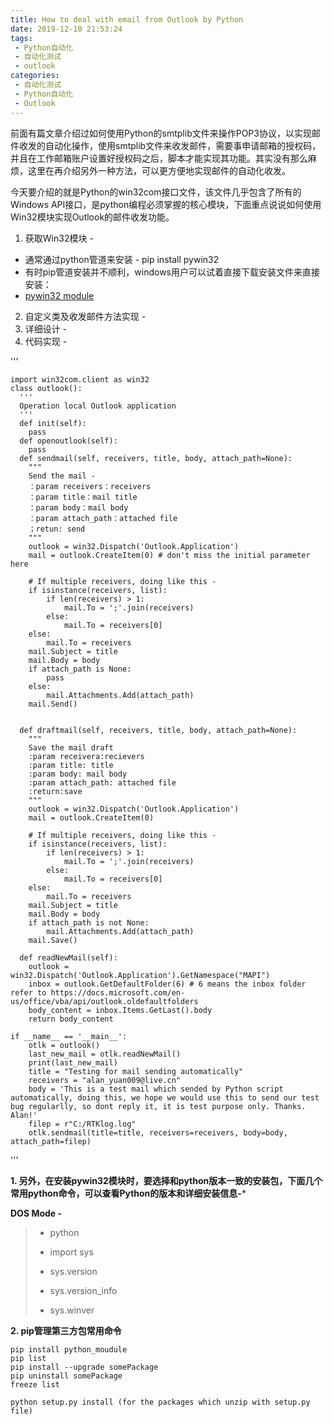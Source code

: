 ```yaml
---
title: How to deal with email from Outlook by Python
date: 2019-12-10 21:53:24
tags:
 - Python自动化
 - 自动化测试
 - outlook
categories:
 - 自动化测试
 - Python自动化
 - Outlook
---
```


前面有篇文章介绍过如何使用Python的smtplib文件来操作POP3协议，以实现邮件收发的自动化操作，使用smtplib文件来收发邮件，需要事申请邮箱的授权码，并且在工作邮箱账户设置好授权码之后，脚本才能实现其功能。其实没有那么麻烦，这里在再介绍另外一种方法，可以更方便地实现邮件的自动化收发。

今天要介绍的就是Python的win32com接口文件，该文件几乎包含了所有的Windows API接口，是python编程必须掌握的核心模块，下面重点说说如何使用Win32模块实现Outlook的邮件收发功能。

1. 获取Win32模块 -
  + 通常通过python管道来安装 - pip install pywin32
  + 有时pip管道安装并不顺利，windows用户可以试着直接下载安装文件来直接安装：
  + [pywin32 module](https://sourceforge.net/projects/pywin32/files/pywin32)
2. 自定义类及收发邮件方法实现 -
3. 详细设计 -
4. 代码实现 -

<!--more-->

'''

    import win32com.client as win32
    class outlook():
      '''
      Operation local Outlook application
      '''
      def init(self):
        pass
      def openoutlook(self):
        pass
      def sendmail(self, receivers, title, body, attach_path=None):
        """
        Send the mail -
        ：param receivers：receivers
        ：param title：mail title
        ：param body：mail body
        ：param attach_path：attached file
        ；retun: send
        """
        outlook = win32.Dispatch('Outlook.Application')
        mail = outlook.CreateItem(0) # don't miss the initial parameter here

        # If multiple receivers, doing like this -
        if isinstance(receivers, list):
            if len(receivers) > 1:
                mail.To = ';'.join(receivers)
            else:
                mail.To = receivers[0]
        else:
            mail.To = receivers
        mail.Subject = title
        mail.Body = body
        if attach_path is None:
            pass
        else:
            mail.Attachments.Add(attach_path)
        mail.Send()


      def draftmail(self, receivers, title, body, attach_path=None):
        """
        Save the mail draft
        :param receivera:recievers
        :param title: title
        :param body: mail body
        :param attach_path: attached file
        :return:save
        """
        outlook = win32.Dispatch('Outlook.Application')
        mail = outlook.CreateItem(0)

        # If multiple receivers, doing like this -
        if isinstance(receivers, list):
            if len(receivers) > 1:
                mail.To = ';'.join(receivers)
            else:
                mail.To = receivers[0]
        else:
            mail.To = receivers
        mail.Subject = title
        mail.Body = body
        if attach_path is not None:
            mail.Attachments.Add(attach_path)
        mail.Save()

      def readNewMail(self):
        outlook = win32.Dispatch('Outlook.Application').GetNamespace("MAPI")
        inbox = outlook.GetDefaultFolder(6) # 6 means the inbox folder refer to https://docs.microsoft.com/en-us/office/vba/api/outlook.oldefaultfolders
        body_content = inbox.Items.GetLast().body
        return body_content

    if __name__ == '__main__':
        otlk = outlook()
        last_new_mail = otlk.readNewMail()
        print(last_new_mail)
        title = "Testing for mail sending automatically"
        receivers = "alan_yuan009@live.cn"
        body = 'This is a test mail which sended by Python script automatically, doing this, we hope we would use this to send our test bug regularlly, so dont reply it, it is test purpose only. Thanks. Alan!'
        filep = r"C:/RTKlog.log"
        otlk.sendmail(title=title, receivers=receivers, body=body, attach_path=filep)        
'''

**1. 另外，在安装pywin32模块时，要选择和python版本一致的安装包，下面几个常用python命令，可以查看Python的版本和详细安装信息-***

**DOS Mode -**
> - python
> + import sys
> * sys.version
> - sys.version_info
> + sys.winver

**2. pip管理第三方包常用命令**

    pip install python_moudule
    pip list
    pip install --upgrade somePackage
    pip uninstall somePackage
    freeze list

    python setup.py install (for the packages which unzip with setup.py file)
